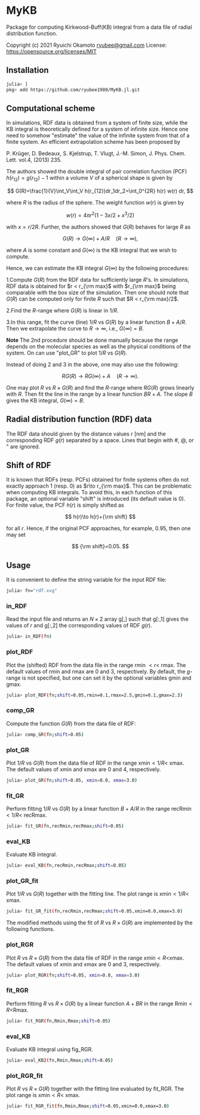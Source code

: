 # MyKB
Package for computing Kirkwood-Buff(KB) integral from a data file of radial distribution function. 

Copyright (c) 2021 Ryuichi Okamoto <ryubee@gmail.com>
License: https://opensource.org/licenses/MIT

## Installation
```sh
julia> ]
pkg> add https://github.com/ryubee1980/MyKB.jl.git
```

## Computational scheme
In simulations, RDF data is obtained from a system of finite size, while the KB integral is theoretically defined for a system of infinite size. 
Hence one need to somehow "estimate" the value of the infinite system from that of a finite system.
An efficient extrapolation scheme has been proposed by

P. Krüger, D. Bedeaux, S. Kjelstrup, T. Vlugt, J.-M. Simon, J. Phys. Chem. Lett. vol.4, (2013) 235.

The authors showed the double integral of pair correlation function (PCF) $h(r_{12})=g(r_{12})-1$ within a volume $V$ of a spherical shape is given by

$$
G(R)=\frac{1}{V}\int_V\int_V h(r_{12})dr_1dr_2=\int_0^{2R} h(r) w(r) dr,
$$

where $R$ is the radius of the sphere. The weight function $w(r)$ is given by

$$
w(r)=4\pi r^2(1-3x/2+x^3/2)
$$

with $x=r/2R$. Further, the authors showed that $G(R)$ behaves for large $R$ as

$$
G(R)\to G(\infty)+A/R \quad (R\to\infty),
$$

where $A$ is some constant and $G(\infty)$ is the KB integral that we wish to compute. 

Hence, we can estimate the KB integral $G(\infty)$ by the following procedures:

1.Compute $G(R)$ from the RDF data for sufficiently large $R$'s. In simulations, RDF data is obtained for $r < r_{\rm max}$ with $r_{\rm max}$ being comparable with the box size of the simulation. Then one should note that $G(R)$ can be computed only for finite $R$ such that $R < r_{\rm max}/2$.

2.Find the $R$-range where $G(R)$ is linear in $1/R$. 

3.In this range, fit the curve (line) $1/R$ vs $G(R)$ by a linear function $B+A/R$. Then we extrapolate the curve to $R\to \infty$, i.e., $G(\infty)=B$.

**Note**
The 2nd procedure should be done manually because the range depends on the molecular species as well as the physical conditions of the system. On can use "plot_GR" to plot $1/R$ vs $G(R)$.

Instead of doing 2 and 3 in the above, one may also use the following:

$$
RG(R)\to RG(\infty)+A \quad (R\to\infty).
$$

One may plot $R$ vs $R\times G(R)$ and find the $R$-range where $RG(R)$ grows linearly with $R$. Then fit the line in the range by a linear function $BR+A$. The slope $B$ gives the KB integral, $G(\infty)=B$.


## Radial distribution function (RDF) data
The RDF data should given by the distance values $r$ [nm] and the corresponding RDF $g(r)$ separated by a space. Lines that begin with #, @, or " are ignored.

## Shift of RDF
It is known that RDFs (resp. PCFs) obtained for finite systems often do not exactly approach $1$ (resp. $0$) as $r\to r_{\rm max}$. This can be problematic when computing KB integrals. To avoid this, in each function of this package, an optional variable "shift" is introduced (its default value is 0). For finite value, the PCF $h(r)$ is simply shifted as

$$
h(r)\to h(r)+{\rm shift}
$$

for all $r$. Hence, if the original PCF approaches, for example, $0.95$, then one may set

$$
{\rm shift}=0.05.
$$

## Usage
It is convenient to define the string variable for the input RDF file:
```sh
julia> fn="rdf.xvg"
```

### in_RDF
Read the input file and returns an $N\times 2$ array g[,] such that g[:,1] gives the values of $r$ and g[:,2] the corresponding values of RDF $g(r)$.
```sh
julia> in_RDF(fn)
```

### plot_RDF
Plot the (shifted) RDF from the data file in the range rmin $< r <$ rmax. The default values of rmin and rmax are 0 and 3, respectively.
By default, the $g$-range is not specified, but one can set it by the optional variables gmin and gmax.
```sh
julia> plot_RDF(fn;shift=0.05,rmin=0.1,rmax=2.5,gmin=0.1,gmax=2.3)
```

### comp_GR
Compute the function $G(R)$ from the data file of RDF:
```sh
julia> comp_GR(fn;shift=0.05)
```

### plot_GR
Plot $1/R$ vs $G(R)$ from the data file of RDF in the range xmin$<1/R<$ xmax. The default values of xmin and xmax are 0 and 4, respectively.
```sh
julia> plot_GR(fn;shift=0.05, xmin=0.0, xmax=3.0)
```


### fit_GR
Perform fitting $1/R$ vs $G(R)$ by a linear function $B+A/R$ in the range recRmin$<1/R<$ recRmax.
```sh
julia> fit_GR(fn,recRmin,recRmax;shift=0.05)
```

### eval_KB
Evaluate KB integral.
```sh
julia> eval_KB(fn,recRmin,recRmax;shift=0.05)
```

### plot_GR_fit
Plot $1/R$ vs $G(R)$ together with the fitting line. The plot range is xmin$<1/R<$ xmax.
```sh
julia> fit_GR_fit(fn,recRmin,recRmax;shift=0.05,xmin=0.0,xmax=3.0)
```

The modified methods using the fit of $R$ vs $R\times G(R)$ are implemented by the following functions.

### plot_RGR
Plot $R$ vs $R\times G(R)$ from the data file of RDF in the range xmin$<R<$xmax. The default values of xmin and xmax are 0 and 3, respectively.
```sh
julia> plot_RGR(fn;shift=0.05, xmin=0.0, xmax=3.0)
```

### fit_RGR
Perform fitting $R$ vs $R\times G(R)$ by a linear function $A+BR$ in the range Rmin$<R<$Rmax.
```sh
julia> fit_RGR(fn,Rmin,Rmax;shift=0.05)
```

### eval_KB
Evaluate KB integral using fig_RGR.
```sh
julia> eval_KB2(fn,Rmin,Rmax;shift=0.05)
```


### plot_RGR_fit
Plot $R$ vs $R\times G(R)$ together with the fitting line evaluated by fit_RGR. The plot range is xmin$<R<$  xmax.
```sh
julia> fit_RGR_fit(fn,Rmin,Rmax;shift=0.05,xmin=0.0,xmax=3.0)
```